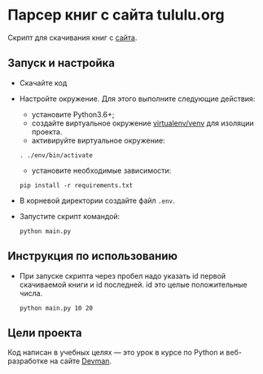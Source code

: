 # Парсер книг с сайта tululu.org

Скрипт для скачивания книг с [сайта](tululu.org).

## Запуск и настройка

- Скачайте код
- Настройте окружение. Для этого выполните следующие действия:
    - установите Python3.6+;
    - создайте виртуальное окружение [virtualenv/venv](https://docs.python.org/3/library/venv.html) для изоляции проекта.
    - активируйте виртуальное окружение:
  
    ```
    . ./env/bin/activate
    ```
    - установите необходимые зависимости:

    ```
    pip install -r requirements.txt
    ```
- В корневой директории создайте файл ```.env```.
- Запустите скрипт командой:
    ```
    python main.py
    ```
## Инструкция по использованию

- При запуске скрипта через пробел надо указать id первой скачиваемой книги и id последней. id это целые положительные числа.
	```
    python main.py 10 20
    ```

## Цели проекта

Код написан в учебных целях — это урок в курсе по Python и веб-разработке на сайте [Devman](https://dvmn.org).
